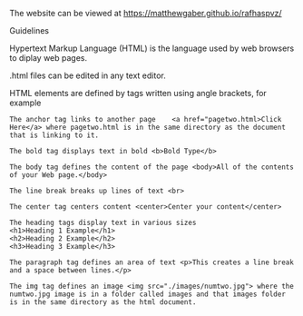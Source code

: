 The website can be viewed at https://matthewgaber.github.io/rafhaspvz/

Guidelines

Hypertext Markup Language (HTML) is the language used by web browsers to diplay web pages.

.html files can be edited in any text editor.

HTML elements are defined by tags written using angle brackets, for example
```
The anchor tag links to another page	<a href="pagetwo.html>Click Here</a> where pagetwo.html is in the same directory as the document that is linking to it.

The bold tag displays text in bold <b>Bold Type</b>

The body tag defines the content of the page <body>All of the contents of your Web page.</body>

The line break breaks up lines of text <br>

The center tag centers content <center>Center your content</center>

The heading tags display text in various sizes
<h1>Heading 1 Example</h1>
<h2>Heading 2 Example</h2>
<h3>Heading 3 Example</h3>

The paragraph tag defines an area of text <p>This creates a line break and a space between lines.</p>

The img tag defines an image <img src="./images/numtwo.jpg"> where the numtwo.jpg image is in a folder called images and that images folder is in the same directory as the html document.
```
